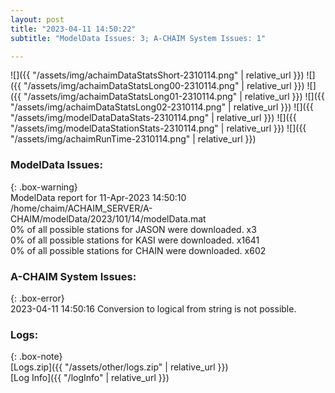 ```yaml
---
layout: post
title: "2023-04-11 14:50:22"
subtitle: "ModelData Issues: 3; A-CHAIM System Issues: 1"

---
```


![]({{ "/assets/img/achaimDataStatsShort-2310114.png" | relative_url }})
![]({{ "/assets/img/achaimDataStatsLong00-2310114.png" | relative_url }})
![]({{ "/assets/img/achaimDataStatsLong01-2310114.png" | relative_url }})
![]({{ "/assets/img/achaimDataStatsLong02-2310114.png" | relative_url }})
![]({{ "/assets/img/modelDataDataStats-2310114.png" | relative_url }})
![]({{ "/assets/img/modelDataStationStats-2310114.png" | relative_url }})
![]({{ "/assets/img/achaimRunTime-2310114.png" | relative_url }})


### ModelData Issues:  
  
{: .box-warning}  
 ModelData report for 11-Apr-2023 14:50:10   
 /home/chaim/ACHAIM_SERVER/A-CHAIM/modelData/2023/101/14/modelData.mat   
 0% of all possible stations for JASON were downloaded. x3   
 0% of all possible stations for KASI were downloaded. x1641   
 0% of all possible stations for CHAIN were downloaded. x602   
  
### A-CHAIM System Issues:  
  
{: .box-error}  
2023-04-11 14:50:16 Conversion to logical from string is not possible.  

### Logs:  
  
{: .box-note}  
[Logs.zip]({{ "/assets/other/logs.zip" | relative_url }})  
[Log Info]({{ "/logInfo" | relative_url }})  
